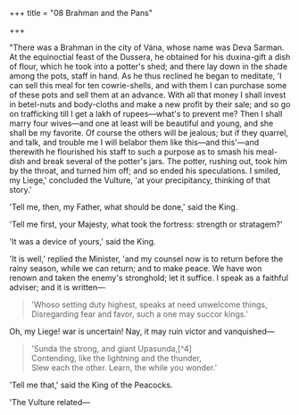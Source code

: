 +++
title = "08 Brahman and the Pans"

+++

"There was a Brahman in the city of Vána, whose name was Deva Sarman. At the equinoctial feast of the Dussera, he obtained for his duxina-gift a dish of flour, which he took into a potter's shed; and there lay down in the shade among the pots, staff in hand. As he thus reclined he began to meditate, 'I can sell this meal for ten cowrie-shells, and with them I can purchase some of these pots and sell them at an advance. With all that money I shall invest in betel-nuts and body-cloths and make a new profit by their sale; and so go on trafficking till I get a lakh of rupees—what's to prevent me? Then I shall marry four wives—and one at least will be beautiful and young, and she shall be my favorite. Of course the others will be jealous; but if they quarrel, and talk, and trouble me I will belabor them like this—and this'—and therewith he flourished his staff to such a purpose as to smash his meal-dish and break several of the potter's jars. The potter, rushing out, took him by the throat, and turned him off; and so ended his speculations. I smiled, my Liege,' concluded the Vulture, 'at your precipitancy, thinking of that story.'

'Tell me, then, my Father, what should be done,' said the King.

'Tell me first, your Majesty, what took the fortress: strength or stratagem?'

'It was a device of yours,' said the King.

'It is well,' replied the Minister, 'and my counsel now is to return before the rainy season, while we can return; and to make peace. We have won renown and taken the enemy's stronghold; let it suffice. I speak as a faithful adviser; and it is written—

> 'Whoso setting duty highest, speaks at need unwelcome things,  
> Disregarding fear and favor, such a one may succor kings.'

Oh, my Liege! war is uncertain! Nay, it may ruin victor and vanquished—

> 'Sunda the strong, and giant Upasunda,[^4]  
> Contending, like the lightning and the thunder,  
> Slew each the other. Learn, the while you wonder.'

'Tell me that,' said the King of the Peacocks.

'The Vulture related—  
  


